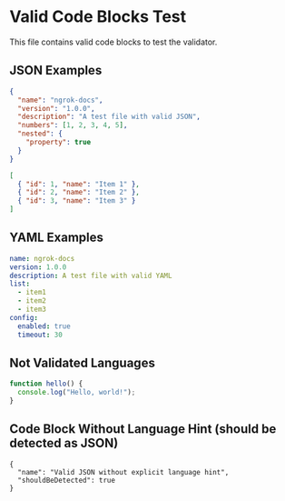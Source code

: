 # Valid Code Blocks Test

This file contains valid code blocks to test the validator.

## JSON Examples

```json
{
  "name": "ngrok-docs",
  "version": "1.0.0",
  "description": "A test file with valid JSON",
  "numbers": [1, 2, 3, 4, 5],
  "nested": {
    "property": true
  }
}
```

```json
[
  { "id": 1, "name": "Item 1" },
  { "id": 2, "name": "Item 2" },
  { "id": 3, "name": "Item 3" }
]
```

## YAML Examples

```yaml
name: ngrok-docs
version: 1.0.0
description: A test file with valid YAML
list:
  - item1
  - item2
  - item3
config:
  enabled: true
  timeout: 30
```

## Not Validated Languages

```javascript
function hello() {
  console.log("Hello, world!");
}
```

## Code Block Without Language Hint (should be detected as JSON)

```
{
  "name": "Valid JSON without explicit language hint",
  "shouldBeDetected": true
}
```
